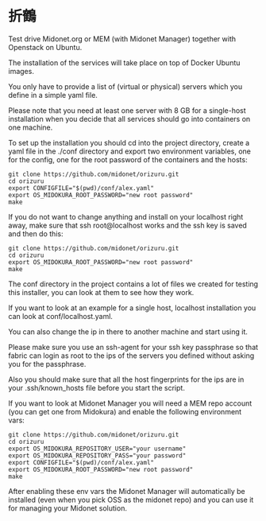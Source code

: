 折鶴
====
Test drive Midonet.org or MEM (with Midonet Manager) together with Openstack on Ubuntu.

The installation of the services will take place on top of Docker Ubuntu images.

You only have to provide a list of (virtual or physical) servers which you define in a simple yaml file.

Please note that you need at least one server with 8 GB for a single-host installation when you decide that all services should go into containers on one machine.

To set up the installation you should cd into the project directory, create a yaml file in the ./conf directory and export two environment variables, one for the config, one for the root password of the containers and the hosts:
```
git clone https://github.com/midonet/orizuru.git
cd orizuru
export CONFIGFILE="$(pwd)/conf/alex.yaml"
export OS_MIDOKURA_ROOT_PASSWORD="new root password"
make
```

If you do not want to change anything and install on your localhost right away, make sure that ssh root@localhost works and the ssh key is saved and then do this:
```
git clone https://github.com/midonet/orizuru.git
cd orizuru
export OS_MIDOKURA_ROOT_PASSWORD="new root password"
make
```

The conf directory in the project contains a lot of files we created for testing this installer, you can look at them to see how they work.

If you want to look at an example for a single host, localhost installation you can look at conf/localhost.yaml.

You can also change the ip in there to another machine and start using it.

Please make sure you use an ssh-agent for your ssh key passphrase so that fabric can login as root to the ips of the servers you defined without asking you for the passphrase.

Also you should make sure that all the host fingerprints for the ips are in your .ssh/known_hosts file before you start the script.

If you want to look at Midonet Manager you will need a MEM repo account (you can get one from Midokura) and enable the following environment vars:
```
git clone https://github.com/midonet/orizuru.git
cd orizuru
export OS_MIDOKURA_REPOSITORY_USER="your username"
export OS_MIDOKURA_REPOSITORY_PASS="your password"
export CONFIGFILE="$(pwd)/conf/alex.yaml"
export OS_MIDOKURA_ROOT_PASSWORD="new root password"
make
```

After enabling these env vars the Midonet Manager will automatically be installed (even when you pick OSS as the midonet repo) and you can use it for managing your Midonet solution.

